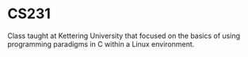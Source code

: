 # CS231
Class taught at Kettering University that focused on the basics of using programming paradigms in C within a Linux environment.

